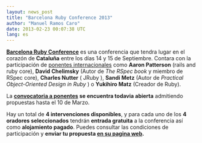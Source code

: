 ```yaml
---
layout: news_post
title: "Barcelona Ruby Conference 2013"
author: "Manuel Ramos Caro"
date: 2013-02-23 00:07:38 UTC
lang: es
---
```


**[Barcelona Ruby Conference][1]** es una conferencia que tendra lugar
en el corazón de **Cataluña** entre los días 14 y 15 de Septiembre.
Contara con la participación de [ponentes internacionales][2] como
**Aaron Patterson** (rails and ruby core), **David Chelimsky** (Autor de
*The RSpec book* y miembro de RSpec core), **Charles Nutter** ( JRuby ),
**Sandi Metz** (Autor de *Practical Object-Oriented Design in Ruby* ) o
**Yukihiro Matz** (Creador de Ruby).

La **[convocatoria a ponentes][3] se encuentra todavia abierta**
admitiendo propuestas hasta el 10 de Marzo.

Hay un total de **4 intervenciones disponibles**, y para cada uno de los
**4 oradores seleccionados** tendrán **entrada gratuita** a la
conferencia así como **alojamiento pagado**. Puedes consultar las
condiciones de participación y **enviar tu propuesta [en su pagina
web][3].**



[1]: http://baruco.org 
[2]: http://baruco.org/speakers 
[3]: http://baruco.org/call_for_papers 

